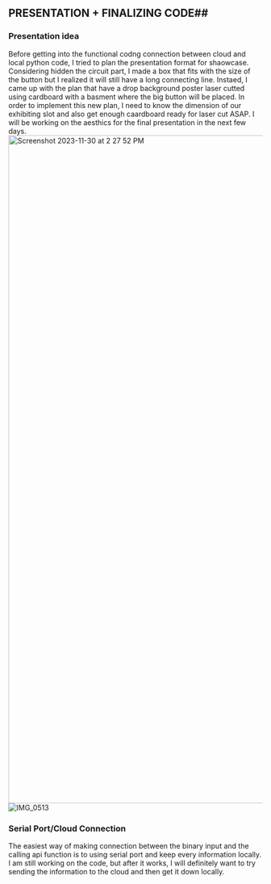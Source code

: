 ## PRESENTATION + FINALIZING CODE##
### Presentation idea
Before getting into the functional codng connection between cloud and local python code, I tried to plan the presentation format for shaowcase. Considering hidden the circuit part, I made a box that fits with the size of the button but I realized it will still have a long connecting line. Instaed, I came up with the plan that have a drop background poster laser cutted using cardboard with a basment where the big button will be placed. In order to implement this new plan, I need to know the dimension of our exhibiting slot and also get enough caardboard ready for laser cut ASAP. I will be working on the aesthics for the final presentation in the next few days. 
<img width="1325" alt="Screenshot 2023-11-30 at 2 27 52 PM" src="https://github.com/Berkeley-MDes/tdf-fa23-YanruQ/assets/142960866/b616ef5f-0fe0-40ff-8dc6-e8d1dca9ec35">
![IMG_0513](https://github.com/Berkeley-MDes/tdf-fa23-YanruQ/assets/142960866/4962bd2a-a571-444f-ade2-971c778d4a8d)

### Serial Port/Cloud Connection
The easiest way of making connection between the binary input and the calling api function is to using serial port and keep every information locally. I am still working on the code, but after it works, I will definitely want to try sending the information to the cloud and then get it down locally. 
